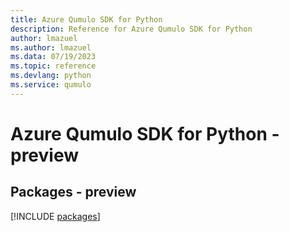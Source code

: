 ```yaml
---
title: Azure Qumulo SDK for Python
description: Reference for Azure Qumulo SDK for Python
author: lmazuel
ms.author: lmazuel
ms.data: 07/19/2023
ms.topic: reference
ms.devlang: python
ms.service: qumulo
---
```

# Azure Qumulo SDK for Python - preview
## Packages - preview
[!INCLUDE [packages](qumulo-index.md)]